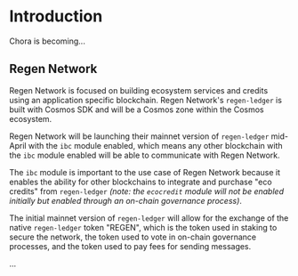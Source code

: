# Introduction

Chora is becoming...

<!-- ## Regeneration

*What is the role of technology in regeneration?*

The best time to start regenerating our planet and rebuilding local, bioregional, and planetary ecosystems and economies was yesterday.

We are facing global warming, climate change, mass extinction, and total planetary collapse, and unfortunately there are no easy solutions.

We now must out cooperate the competition, overcome our competitive impulses, and look for new ways to work together to solve the most pressing issues of our time.

New technologies will not save us alone. We have to change our culture, our habits, and how we think about the natural resources we share on this planet.

We have to change the incentives... this is why **carbon credits** have become so popular recently. The pressure is being placed on corporations and goverments to offset their carbon footprint.

We can realign the incentive structure with a carbon market, which is not a silver bullet but a step in the right direction. We can reimagine an economic system tied to natural resources. -->

## Regen Network

Regen Network is focused on building ecosystem services and credits using an application specific blockchain. Regen Network's `regen-ledger` is built with Cosmos SDK and will be a Cosmos zone within the Cosmos ecosystem.

Regen Network will be launching their mainnet version of `regen-ledger` mid-April with the `ibc` module enabled, which means any other blockchain with the `ibc` module enabled will be able to communicate with Regen Network.

The `ibc` module is important to the use case of Regen Network because it enables the ability for other blockchains to integrate and purchase "eco credits" from `regen-ledger` *(note: the `ecocredit` module will not be enabled initially but enabled through an on-chain governance process)*.

The initial mainnet version of `regen-ledger` will allow for the exchange of the native `regen-ledger` token "REGEN", which is the token used in staking to secure the network, the token used to vote in on-chain governance processes, and the token used to pay fees for sending messages.

...

<!-- As a consensus mechanism, Proof-of-Stake (PoS) is much more energy efficient than Proof-of-Work (PoW), but both still use energy and therefore accumulate a carbon footprint. Using `regen-ledger` with the `ibc` module will allow blockchains to offset their carbon footprint through the purchase of "eco credits" from Regen Network's `regen-ledger` using the `ecocredit` module.

...

The `ibc` module is what makes it possible for DeFi to lead climate finance. Climate finance is going to be a bigger industry than oil and gas. All of the public goods accounting works much bettter within a blockchain ecosytem. "I actually think that we're going to see this sort of dark horse use case of decentralized finance and infrastructure we are all building lead the way".

...

The `ecocredit` module defines fractional NFTs...

...

Regen Network's `ecodata` module allows for tracking data related to ecological claims both on and off-chain. -->